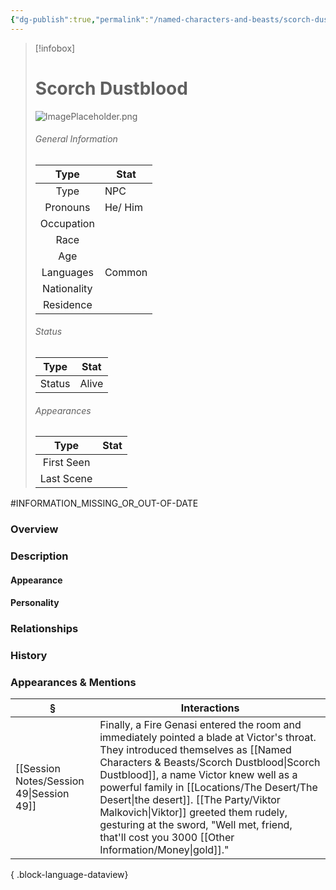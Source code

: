 ```yaml
---
{"dg-publish":true,"permalink":"/named-characters-and-beasts/scorch-dustblood/","tags":["NPC"],"updated":"2025-09-23T18:01:07.074+01:00"}
---
```


>[!infobox]
> 
> #  Scorch Dustblood
> ![ImagePlaceholder.png](/img/user/Admin/Attachments/ImagePlaceholder.png)
> ###### General Information
> Type | Stat |
>  :----: | --- |
>  Type  | NPC |
>  Pronouns | He/ Him |
> Occupation |  |
>  Race | |
> Age |  |
>  Languages | Common | 
>  Nationality |  | 
>  Residence |  | 
>  ###### Status
>   Type | Stat |
>  :----: | --- |
>  Status  | Alive |
> ###### Appearances
>   Type | Stat |
>  :----: | --- |
>  First Seen  |  |
>  Last Scene |  |

#INFORMATION_MISSING_OR_OUT-OF-DATE 

### Overview


### Description
#### Appearance


#### Personality


### Relationships
#### 

#### 

### History


### Appearances & Mentions
| §                                           | Interactions                                                                                                                                                                                                                                                                                                                                         |
| ------------------------------------------- | ---------------------------------------------------------------------------------------------------------------------------------------------------------------------------------------------------------------------------------------------------------------------------------------------------------------------------------------------------- |
| [[Session Notes/Session 49\|Session 49]] | Finally, a Fire Genasi entered the room and immediately pointed a blade at Victor's throat. They introduced themselves as [[Named Characters & Beasts/Scorch Dustblood\|Scorch Dustblood]], a name Victor knew well as a powerful family in [[Locations/The Desert/The Desert\|the desert]]. [[The Party/Viktor Malkovich\|Viktor]] greeted them rudely, gesturing at the sword, "Well met, friend, that'll cost you 3000 [[Other Information/Money\|gold]]." |

{ .block-language-dataview}
